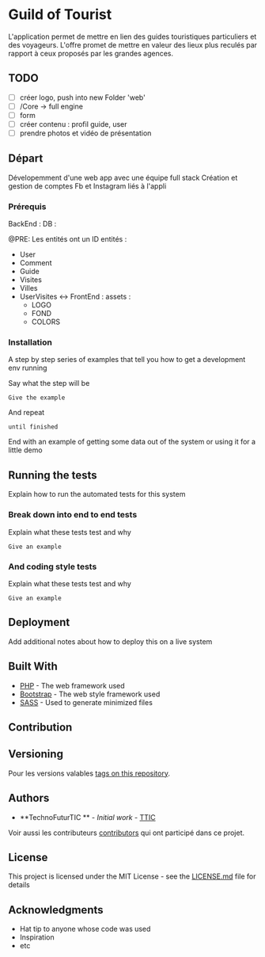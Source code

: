 # Guild of Tourist

L'application permet de mettre en lien des guides touristiques particuliers et des voyageurs. L'offre promet de mettre en valeur des lieux plus reculés par rapport à ceux proposés par les grandes agences. 

## TODO
  
- [ ]  créer logo, push into new Folder 'web'
- [ ] /Core -> full engine
- [ ]  form
- [ ] créer contenu : profil guide, user 
- [ ] prendre photos et vidéo de présentation

## Départ

Dévelopemment d'une web app avec une équipe full stack
Création et gestion de comptes Fb et Instagram liés à l'appli


### Prérequis

BackEnd :
DB :

  @PRE: Les entités ont un ID 
  entités :
  - User
  - Comment
  - Guide
  - Visites
  - Villes
  - UserVisites <->
FrontEnd :
  assets :
    - LOGO
    - FOND
    - COLORS[](Hexa) 
    
  
### Installation

A step by step series of examples that tell you how to get a development env running

Say what the step will be

```
Give the example
```

And repeat

```
until finished
```

End with an example of getting some data out of the system or using it for a little demo

## Running the tests

Explain how to run the automated tests for this system

### Break down into end to end tests

Explain what these tests test and why

```
Give an example
```

### And coding style tests

Explain what these tests test and why

```
Give an example
```

## Deployment

Add additional notes about how to deploy this on a live system

## Built With

* [PHP](http://php.net/manual/fr/intro-whatis.php) - The web framework used
* [Bootstrap](https://getbootstrap.com/) - The web style framework used
* [SASS](https://sass-lang.com/) - Used to generate minimized files

## Contribution



## Versioning

Pour les versions valables [tags on this repository](https://github.com/your/project/tags). 

## Authors

* **TechnoFuturTIC ** - *Initial work* - [TTIC](http://www.technofuturtic.be/)

Voir aussi les contributeurs [contributors](https://github.com/your/project/contributors) qui ont participé dans ce projet.

## License

This project is licensed under the MIT License - see the [LICENSE.md](LICENSE.md) file for details

## Acknowledgments

* Hat tip to anyone whose code was used
* Inspiration
* etc

